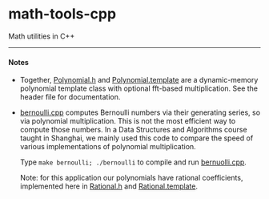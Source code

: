 # math-tools-cpp
Math utilities in C++

---

#### Notes
  * Together, [Polynomial.h](Polynomial.h) and [Polynomial.template](Polynomial.template) are a dynamic-memory polynomial
    template class with optional fft-based multiplication.  See the header file for documentation.

  * [bernoulli.cpp](bernoulli.cpp) computes Bernoulli numbers via their generating
    series, so via polynomial multiplication.   This is not the most efficient way to compute those numbers.  In a
    Data Structures and Algorithms course taught in Shanghai, we mainly used this code to compare the speed of 
    various implementations of polynomial multiplication.

    Type `make bernoulli; ./bernoulli` to compile and run [bernuolli.cpp](bernoulli.cpp).

    Note: for this application our polynomials have rational coefficients, implemented here in [Rational.h](Rational.h)
    and [Rational.template](Rational.template).

